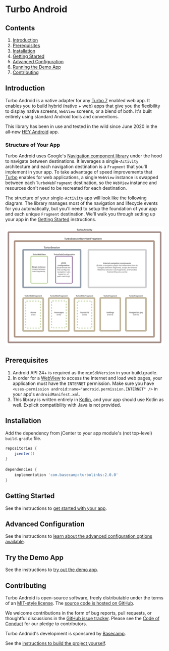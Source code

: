 # Turbo Android

## Contents

1. [Introduction](#introduction)
1. [Prerequisites](#prerequisites)
1. [Installation](#installation)
1. [Getting Started](#getting-started)
1. [Advanced Configuration](#advanced-configuration)
1. [Running the Demo App](#try-the-demo-app)
1. [Contributing](#contributing)

## Introduction
Turbo Android is a native adapter for any [Turbo 7](https://github.com/turbolinks/turbolinks#readme) enabled web app. It enables you to build hybrid (native + web) apps that give you the flexibility to display native screens, `WebView` screens, or a blend of both. It's built entirely using standard Android tools and conventions.

This library has been in use and tested in the wild since June 2020 in the all-new [HEY Android](https://play.google.com/store/apps/details?id=com.basecamp.hey&hl=en_US) app.

### Structure of Your App
Turbo Android uses Google's [Navigation component library](https://developer.android.com/guide/navigation) under the hood to navigate between destinations. It leverages a single-`Activity` architecture and each navigation destination is a `Fragment` that you'll implement in your app. To take advantage of speed improvements that [Turbo](https://github.com/turbolinks/turbolinks) enables for web applications, a single `WebView` instance is swapped between each `TurboWebFragment` destination, so the `WebView` instance and resources don't need to be recreated for each destination.

The structure of your single-`Activity` app will look like the following diagram. The library manages most of the navigation and lifecycle events for you automatically, but you'll need to setup the foundation of your app and each unique `Fragment` destination. We'll walk you through setting up your app in the [Getting Started](docs/GETTING-STARTED.md) instructions.

![Structure of a Turbo App](docs/assets/turbo-app-diagram.png)

## Prerequisites

1. Android API 24+ is required as the `minSdkVersion` in your build.gradle.
1. In order for a [WebView](https://developer.android.com/reference/android/webkit/WebView.html) to access the Internet and load web pages, your application must have the `INTERNET` permission. Make sure you have `<uses-permission android:name="android.permission.INTERNET" />` in your app's `AndroidManifest.xml`.
1. This library is written entirely in [Kotlin](https://kotlinlang.org/), and your app should use Kotlin as well. Explicit compatibility with Java is not provided.

## Installation
Add the dependency from jCenter to your app module's (not top-level) `build.gradle` file.

```groovy
repositories {
    jcenter()
}

dependencies {
    implementation 'com.basecamp:turbolinks:2.0.0'
}
```

## Getting Started
See the instructions to [get started with your app](docs/GETTING-STARTED.md).

## Advanced Configuration
See the instructions to [learn about the advanced configuration options available](docs/ADVANCED-CONFIGURATION.md).

## Try the Demo App
See the instructions to [try out the demo app](docs/DEMO-APP.md).

## Contributing

Turbo Android is open-source software, freely distributable under the terms of an [MIT-style license](docs/LICENSE). The [source code is hosted on GitHub](https://github.com/turbolinks/turbolinks-android).

We welcome contributions in the form of bug reports, pull requests, or thoughtful discussions in the [GitHub issue tracker](https://github.com/turbolinks/turbolinks-android/issues). Please see the [Code of Conduct](docs/CONDUCT.md) for our pledge to contributors.

Turbo Android's development is sponsored by [Basecamp](https://basecamp.com/).

See the [instructions to build the project yourself](docs/BUILD-PROJECT.md).
